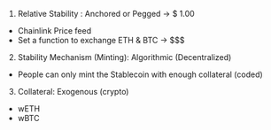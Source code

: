 1. Relative Stability : Anchored or Pegged -> $ 1.00

- Chainlink Price feed
- Set a function to exchange ETH & BTC -> $$$

2. Stability Mechanism (Minting): Algorithmic (Decentralized)

- People can only mint the Stablecoin with enough collateral (coded)

3. Collateral: Exogenous (crypto)

- wETH
- wBTC
